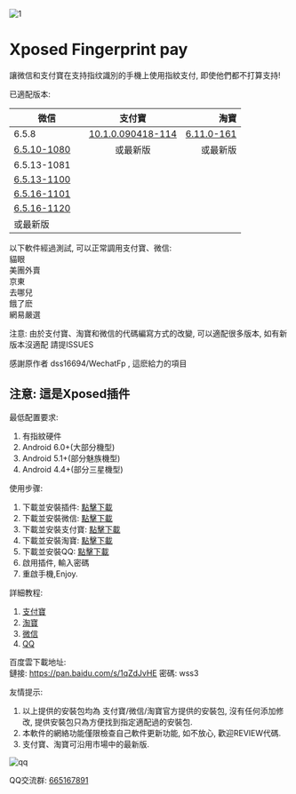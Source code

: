 

![1](https://github.com/eritpchy/Xposed-Fingerprint-pay/raw/master/app/src/main/res/mipmap-xhdpi/ic_launcher.png)
# Xposed Fingerprint pay
讓微信和支付寶在支持指纹識別的手機上使用指紋支付, 即使他們都不打算支持!

已適配版本:

|微信         | 支付寶          | 淘寶  |
| ------------- |:-------------:| -----:|
| 6.5.8     | [10.1.0.090418-114](https://github.com/eritpchy/Xposed-Fingerprint-pay/releases/download/2.0.0/Alipay-10.1.0.090418-114.apk) | [6.11.0-161](https://github.com/eritpchy/Xposed-Fingerprint-pay/releases/download/2.1.0/Taobao-6.11.0-161.apk) |
| [6.5.10-1080](https://github.com/eritpchy/Xposed-Fingerprint-pay/releases/download/1.3/weixin6510.apk)     |    或最新版  |  或最新版 |
|  6.5.13-1081     |    |    |
| [6.5.13-1100](https://github.com/eritpchy/Xposed-Fingerprint-pay/releases/download/1.4.1/WeChat-6.5.13-1100.apk) |      |    |
| [6.5.16-1101](https://github.com/eritpchy/Xposed-Fingerprint-pay/releases/download/2.4.0/WeChat-6.5.16-1101.apk) |      |    |
| [6.5.16-1120](https://github.com/eritpchy/Xposed-Fingerprint-pay/releases/download/2.3.0/WeChat-6.5.16-1120.apk) |      |    |
|  或最新版 |      |    |

以下軟件經過測試, 可以正常調用支付寶、微信:\
貓眼\
美團外賣\
京東\
去哪兒\
餓了麽\
網易嚴選

注意: 由於支付寶、淘寶和微信的代碼編寫方式的改變, 可以適配很多版本, 如有新版本沒適配 請提ISSUES


感謝原作者 dss16694/WechatFp , 這麽給力的項目

## 注意: 這是Xposed插件

最低配置要求:
1. 有指紋硬件
2. Android 6.0+(大部分機型)
3. Android 5.1+(部分魅族機型)
4. Android 4.4+(部分三星機型)
 

使用步骤:
1. 下載並安裝插件: [點擊下載](https://github.com/eritpchy/Xposed-Fingerprint-pay/releases/latest)
2. 下載並安裝微信: [點擊下載](https://www.coolapk.com/apk/com.tencent.mm)
3. 下載並安裝支付寶: [點擊下載](https://www.coolapk.com/apk/com.eg.android.AlipayGphone)
4. 下載並安裝淘寶: [點擊下載](https://www.coolapk.com/apk/com.taobao.taobao)
5. 下載並安裝QQ: [點擊下載](https://www.coolapk.com/apk/com.tencent.mobileqq)
6. 啟用插件, 輸入密碼
7. 重啟手機,Enjoy.

詳細教程:
1. [支付寶](https://github.com/eritpchy/Xposed-Fingerprint-pay/tree/master/doc/Alipay)
2. [淘寶](https://github.com/eritpchy/Xposed-Fingerprint-pay/tree/master/doc/Taobao)
3. [微信](https://github.com/eritpchy/Xposed-Fingerprint-pay/tree/master/doc/WeChat)
4. [QQ](https://github.com/eritpchy/Xposed-Fingerprint-pay/tree/master/doc/QQ)

百度雲下載地址:\
鏈接: https://pan.baidu.com/s/1qZdJvHE 密碼: wss3

友情提示: 
1. 以上提供的安裝包均為 支付寶/微信/淘寶官方提供的安裝包, 沒有任何添加修改, 提供安裝包只為方便找到指定適配過的安裝包.
2. 本軟件的網絡功能僅限檢查自己軟件更新功能, 如不放心, 歡迎REVIEW代碼.
3. 支付寶、淘寶可沿用市場中的最新版.

![qq](https://github.com/eritpchy/Xposed-Fingerprint-pay/raw/master/doc/qqGroup.png)

QQ交流群: [665167891](http://shang.qq.com/wpa/qunwpa?idkey=91c2cd8f14532413701607c364f03f43afa1539a24b96b8907c92f3c018894e5)
